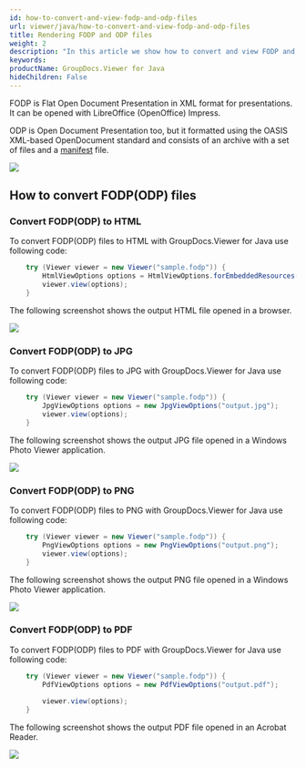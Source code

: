 ```yaml
---
id: how-to-convert-and-view-fodp-and-odp-files
url: viewer/java/how-to-convert-and-view-fodp-and-odp-files
title: Rendering FODP and ODP files
weight: 2
description: "In this article we show how to convert and view FODP and ODP files with GroupDocs.Viewer within your Java applications."
keywords: 
productName: GroupDocs.Viewer for Java
hideChildren: False
---
```

FODP is Flat Open Document Presentation in XML format for presentations. It can be opened with LibreOffice (OpenOffice) Impress.

ODP is Open Document Presentation too, but it formatted using the OASIS XML-based OpenDocument standard and consists of an archive with a set of files and a [manifest](https://en.wikipedia.org/wiki/Manifest_file) file. 

![](viewer/java/images/how-to-convert-and-view-fodp-and-odp-files.png)

## How to convert FODP(ODP) files

### Convert FODP(ODP) to HTML

To convert FODP(ODP) files to HTML with GroupDocs.Viewer for Java use following code:

```java
    try (Viewer viewer = new Viewer("sample.fodp")) {
        HtmlViewOptions options = HtmlViewOptions.forEmbeddedResources("output.html");
        viewer.view(options);
    }
```

The following screenshot shows the output HTML file opened in a browser.

![](viewer/java/images/how-to-convert-and-view-fodp-and-odp-files_1.png)

### Convert FODP(ODP) to JPG

To convert FODP(ODP) files to JPG with GroupDocs.Viewer for Java use following code: 

```java
    try (Viewer viewer = new Viewer("sample.fodp")) {
        JpgViewOptions options = new JpgViewOptions("output.jpg");
        viewer.view(options);
    }
```

The following screenshot shows the output JPG file opened in a Windows Photo Viewer application.

![](viewer/java/images/how-to-convert-and-view-fodp-and-odp-files_2.png)

### Convert FODP(ODP) to PNG

To convert FODP(ODP) files to PNG with GroupDocs.Viewer for Java use following code: 

```java
    try (Viewer viewer = new Viewer("sample.fodp")) {
        PngViewOptions options = new PngViewOptions("output.png");
        viewer.view(options);
    }
```

The following screenshot shows the output PNG file opened in a Windows Photo Viewer application.

![](viewer/java/images/how-to-convert-and-view-fodp-and-odp-files_3.png)

### Convert FODP(ODP) to PDF

To convert FODP(ODP) files to PDF with GroupDocs.Viewer for Java use following code: 

```java
    try (Viewer viewer = new Viewer("sample.fodp")) {
        PdfViewOptions options = new PdfViewOptions("output.pdf");
    
        viewer.view(options);
    }
```

The following screenshot shows the output PDF file opened in an Acrobat Reader.

![](viewer/java/images/how-to-convert-and-view-fodp-and-odp-files_4.png)
